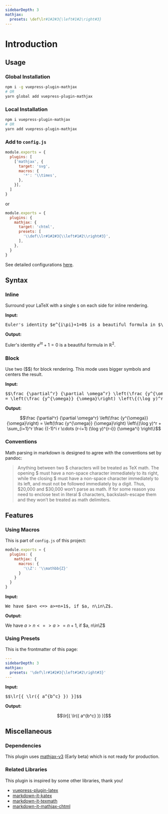 ```yaml
---
sidebarDepth: 3
mathjax:
  presets: \def\lr#1#2#3{\left#1#2\right#3}
---
```


# Introduction

## Usage

### Global Installation

```bash
npm i -g vuepress-plugin-mathjax
# OR
yarn global add vuepress-plugin-mathjax
```

### Local Installation

```bash
npm i vuepress-plugin-mathjax
# OR
yarn add vuepress-plugin-mathjax
```

### Add to `config.js`

```js
module.exports = {
  plugins: [
    ['mathjax', {
      target: 'svg',
      macros: {
        '*': '\\times',
      },
    }],
  ]
}
```
or
```js
module.exports = {
  plugins: {
    mathjax: {
      target: 'chtml',
      presets: [
        '\\def\\lr#1#2#3{\\left#1#2\\right#3}',
      ],
    },
  }
}
```

See detailed configurations [here](./config.md).

## Syntax

### Inline

Surround your LaTeX with a single `$` on each side for inline rendering.

**Input:**

<pre class="math-block">
Euler's identity $e^{i\pi}+1=0$ is a beautiful formula in $\mathbb{R}^2$.
</pre>

**Output:**

<div class="math-block">

Euler's identity $e^{i\pi}+1=0$ is a beautiful formula in $\mathbb{R}^2$.

</div>

### Block

Use two ($$) for block rendering. This mode uses bigger symbols and centers the result.

**Input:**

<pre class="math-block">
$$\frac {\partial^r} {\partial \omega^r} \left(\frac {y^{\omega}} {\omega}\right) 
= \left(\frac {y^{\omega}} {\omega}\right) \left\{(\log y)^r + \sum_{i=1}^r \frac {(-1)^i r \cdots (r-i+1) (\log y)^{r-i}} {\omega^i} \right\}$$
</pre>

**Output:**

<div class="math-block">

$$\frac {\partial^r} {\partial \omega^r} \left(\frac {y^{\omega}} {\omega}\right) 
= \left(\frac {y^{\omega}} {\omega}\right) \left\{(\log y)^r + \sum_{i=1}^r \frac {(-1)^i r \cdots (r-i+1) (\log y)^{r-i}} {\omega^i} \right\}$$

</div>

### Conventions

Math parsing in markdown is designed to agree with the conventions set by pandoc:

> Anything between two $ characters will be treated as TeX math. The opening $ must have a non-space character immediately to its right, while the closing $ must have a non-space character immediately to its left, and must not be followed immediately by a digit. Thus, $20,000 and $30,000 won’t parse as math. If for some reason you need to enclose text in literal $ characters, backslash-escape them and they won’t be treated as math delimiters.

## Features

### Using Macros

This is part of `config.js` of this project:

```js
module.exports = {
  plugins: {
    mathjax: {
      macros: {
        '\\Z': '\\mathbb{Z}'
      }
    }
  }
}
```

**Input:**

<pre class="math-block">
We have $a>n <=> a>=n+1$, if $a, n\in\Z$.
</pre>

**Output:**

<div class="math-block">

We have $a>n <=> a>=n+1$, if $a, n\in\Z$

</div>

### Using Presets <Badge text="vuepress 1.0.0-alpha.39+"/>

This is the frontmatter of this page:

```yaml
---
sidebarDepth: 3
mathjax:
  presets: '\def\lr#1#2#3{\left#1#2\right#3}'
---
```

**Input:**

<pre class="math-block">
$$\lr[{ \lr({ a^{b^c} }) }]$$
</pre>

**Output:**

<div class="math-block">

$$\lr[{ \lr({ a^{b^c} }) }]$$

</div>

## Miscellaneous

### Dependencies

This plugin uses [mathjax-v3](https://github.com/mathjax/mathjax-v3) (Early beta) which is not ready for production.

### Related Libraries

This plugin is inspired by some other libraries, thank you!

- [vuepress-plugin-latex](https://github.com/zlliang/vuepress-plugin-latex)
- [markdown-it-katex](https://github.com/waylonflinn/markdown-it-katex)
- [markdown-it-texmath](https://github.com/goessner/markdown-it-texmath)
- [markdown-it-mathjax-chtml](https://github.com/yamavol/markdown-it-mathjax-chtml)
